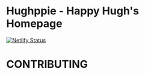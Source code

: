 # Hughppie - Happy Hugh's Homepage

[![Netlify Status](https://api.netlify.com/api/v1/badges/b654c94e-08a6-4b79-b443-7837581b1d8d/deploy-status)](https://app.netlify.com/sites/vigilant-bartik-3c8c2a/deploys)


# CONTRIBUTING

